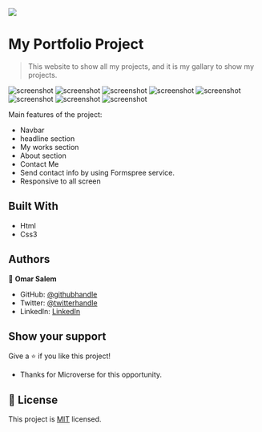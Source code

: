 ![](https://img.shields.io/badge/Microverse-blueviolet)

# My Portfolio Project

> This website to show all my projects, and it is my gallary to show my projects.

![screenshot](./assests/ScreenshotPortfolio.png)
![screenshot](./assests/work1.png)
![screenshot](./assests/work2.png)
![screenshot](./assests/work3.png)
![screenshot](./assests/work4.png)
![screenshot](./assests/about1.png)
![screenshot](./assests/about2.png)
![screenshot](./assests/contact-screen.png)

Main features of the project:

- Navbar
- headline section
- My works section
- About section
- Contact Me
- Send contact info by using Formspree service.
- Responsive to all screen

## Built With

- Html
- Css3

## Authors

👤 **Omar Salem**

- GitHub: [@githubhandle](https://github.com/omarsalem7)
- Twitter: [@twitterhandle](https://twitter.com/Omar80491499)
- LinkedIn: [LinkedIn](https://www.linkedin.com/in/omar-salem-a6945b177/)

## Show your support

Give a ⭐️ if you like this project!

- Thanks for Microverse for this opportunity.

## 📝 License

This project is [MIT](./MIT.md) licensed.
